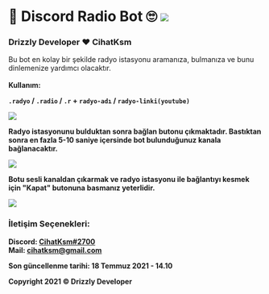 <h1>🎉 Discord Radio Bot 🙄 <img src="https://views.drizzlydeveloper.gq/discord-radio-bot">
<h3>Drizzly Developer ❤ CihatKsm </h3></h1>
<a>Bu bot en kolay bir şekilde radyo istasyonu aramanıza, bulmanıza ve bunu dinlemenize yardımcı olacaktır.</a>
<br><br>
<a><b>Kullanım:<b/><a>
  
```.radyo``` / ```.radio``` / ```.r``` + ```radyo-adı``` / ```radyo-linki(youtube)``` 

<img src="https://user-images.githubusercontent.com/44941726/126064622-76f3d8ea-60a0-4e5b-9279-99baa389347c.png">


Radyo istasyonunu bulduktan sonra bağlan butonu çıkmaktadır. Bastıktan sonra en fazla 5-10 saniye içersinde bot bulunduğunuz kanala bağlanacaktır.

<img src="https://user-images.githubusercontent.com/44941726/126064635-45b7c489-671c-4bbb-bd34-19f9f0f42f18.png">

Botu sesli kanaldan çıkarmak ve radyo istasyonu ile bağlantıyı kesmek için "Kapat" butonuna basmanız yeterlidir.

<img src="https://user-images.githubusercontent.com/44941726/126064608-7df4aeee-1c7c-42ed-bdc9-1c8ccdae517f.png">

<h3> İletişim Seçenekleri: </h3>

<a><b>Discord:</b> <a href="https://discord.com/users/500527985061789711">CihatKsm#2700</a></a><br>
<a><b>Mail:</b> cihatksm@gmail.com</a>
  
Son güncellenme tarihi: 18 Temmuz 2021 - 14.10

Copyright 2021 © Drizzly Developer
